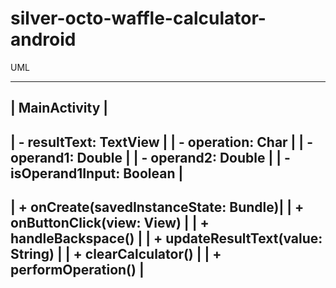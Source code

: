 # silver-octo-waffle-calculator-android
UML

----------------------------------------
|               MainActivity            |
----------------------------------------
| - resultText: TextView                |
| - operation: Char                      |
| - operand1: Double                     |
| - operand2: Double                     |
| - isOperand1Input: Boolean             |
----------------------------------------
| + onCreate(savedInstanceState: Bundle)|
| + onButtonClick(view: View)            |
| + handleBackspace()                    |
| + updateResultText(value: String)      |
| + clearCalculator()                    |
| + performOperation()                   |
----------------------------------------
